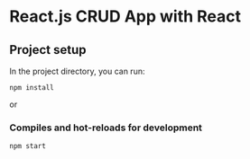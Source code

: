 # React.js CRUD App with React

## Project setup

In the project directory, you can run:

```
npm install
```

or

### Compiles and hot-reloads for development

```
npm start
```